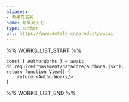```yaml
---
aliases:
- 希果壳五彩
name: 希果壳五彩
type: author
url: https://www.dotalk.cn/product/wucai
---
```



%% WORKS_LIST_START %%

```datacorejsx
const { AuthorWorks } = await dc.require('basement/datacore/authors.jsx');
return function View() {
    return <AuthorWorks/>
}
```
%% WORKS_LIST_END %%
